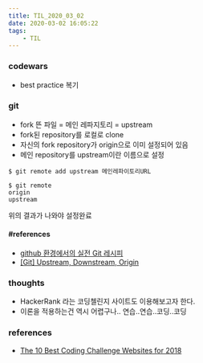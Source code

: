 ```yaml
---
title: TIL_2020_03_02
date: 2020-03-02 16:05:22
tags:
    - TIL
---
```



### codewars
- best practice 복기

### git
- fork 뜬 파일 = 메인 레파지토리 = upstream
- fork된 repository를 로컬로 clone
- 자신의 fork repository가 origin으로 이미 설정되어 있음
- 메인 repository를 upstream이란 이름으로 설정

```
$ git remote add upstream 메인레파이토리URL
```

```
$ git remote
origin
upstream
```
위의 결과가 나와야 설정완료


#### #references
- [github 환경에서의 실전 Git 레시피](https://meetup.toast.com/posts/116)
- [[Git] Upstream, Downstream, Origin](https://developer-alle.tistory.com/315)


### thoughts
- HackerRank 라는 코딩첼린지 사이트도 이용해보고자 한다.
- 이론을 적용하는건 역시 어렵구나.. 연습..연습..코딩..코딩


### references
- [The 10 Best Coding Challenge Websites for 2018](https://medium.com/coderbyte/the-10-best-coding-challenge-websites-for-2018-12b57645b654)
